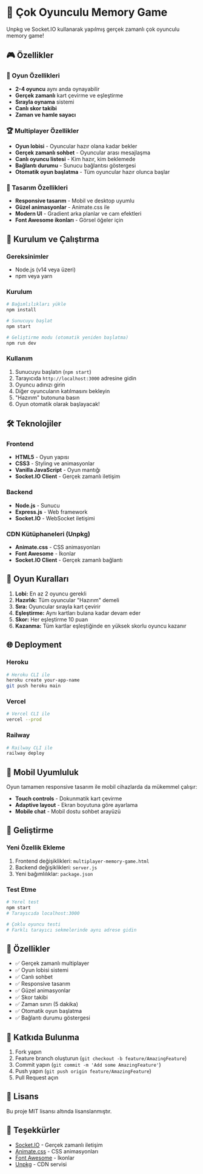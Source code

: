# 🧠 Çok Oyunculu Memory Game

Unpkg ve Socket.IO kullanarak yapılmış gerçek zamanlı çok oyunculu memory game!

## 🎮 Özellikler

### 🎯 Oyun Özellikleri
- **2-4 oyuncu** aynı anda oynayabilir
- **Gerçek zamanlı** kart çevirme ve eşleştirme
- **Sırayla oynama** sistemi
- **Canlı skor takibi**
- **Zaman ve hamle sayacı**

### 🏆 Multiplayer Özellikler
- **Oyun lobisi** - Oyuncular hazır olana kadar bekler
- **Gerçek zamanlı sohbet** - Oyuncular arası mesajlaşma
- **Canlı oyuncu listesi** - Kim hazır, kim beklemede
- **Bağlantı durumu** - Sunucu bağlantısı göstergesi
- **Otomatik oyun başlatma** - Tüm oyuncular hazır olunca başlar

### 🎨 Tasarım Özellikleri
- **Responsive tasarım** - Mobil ve desktop uyumlu
- **Güzel animasyonlar** - Animate.css ile
- **Modern UI** - Gradient arka planlar ve cam efektleri
- **Font Awesome ikonları** - Görsel öğeler için

## 🚀 Kurulum ve Çalıştırma

### Gereksinimler
- Node.js (v14 veya üzeri)
- npm veya yarn

### Kurulum
```bash
# Bağımlılıkları yükle
npm install

# Sunucuyu başlat
npm start

# Geliştirme modu (otomatik yeniden başlatma)
npm run dev
```

### Kullanım
1. Sunucuyu başlatın (`npm start`)
2. Tarayıcıda `http://localhost:3000` adresine gidin
3. Oyuncu adınızı girin
4. Diğer oyuncuların katılmasını bekleyin
5. "Hazırım" butonuna basın
6. Oyun otomatik olarak başlayacak!

## 🛠️ Teknolojiler

### Frontend
- **HTML5** - Oyun yapısı
- **CSS3** - Styling ve animasyonlar
- **Vanilla JavaScript** - Oyun mantığı
- **Socket.IO Client** - Gerçek zamanlı iletişim

### Backend
- **Node.js** - Sunucu
- **Express.js** - Web framework
- **Socket.IO** - WebSocket iletişimi

### CDN Kütüphaneleri (Unpkg)
- **Animate.css** - CSS animasyonları
- **Font Awesome** - İkonlar
- **Socket.IO Client** - Gerçek zamanlı bağlantı

## 🎯 Oyun Kuralları

1. **Lobi:** En az 2 oyuncu gerekli
2. **Hazırlık:** Tüm oyuncular "Hazırım" demeli
3. **Sıra:** Oyuncular sırayla kart çevirir
4. **Eşleştirme:** Aynı kartları bulana kadar devam eder
5. **Skor:** Her eşleştirme 10 puan
6. **Kazanma:** Tüm kartlar eşleştiğinde en yüksek skorlu oyuncu kazanır

## 🌐 Deployment

### Heroku
```bash
# Heroku CLI ile
heroku create your-app-name
git push heroku main
```

### Vercel
```bash
# Vercel CLI ile
vercel --prod
```

### Railway
```bash
# Railway CLI ile
railway deploy
```

## 📱 Mobil Uyumluluk

Oyun tamamen responsive tasarım ile mobil cihazlarda da mükemmel çalışır:
- **Touch controls** - Dokunmatik kart çevirme
- **Adaptive layout** - Ekran boyutuna göre ayarlama
- **Mobile chat** - Mobil dostu sohbet arayüzü

## 🔧 Geliştirme

### Yeni Özellik Ekleme
1. Frontend değişiklikleri: `multiplayer-memory-game.html`
2. Backend değişiklikleri: `server.js`
3. Yeni bağımlılıklar: `package.json`

### Test Etme
```bash
# Yerel test
npm start
# Tarayıcıda localhost:3000

# Çoklu oyuncu testi
# Farklı tarayıcı sekmelerinde aynı adrese gidin
```

## 🎉 Özellikler

- ✅ Gerçek zamanlı multiplayer
- ✅ Oyun lobisi sistemi
- ✅ Canlı sohbet
- ✅ Responsive tasarım
- ✅ Güzel animasyonlar
- ✅ Skor takibi
- ✅ Zaman sınırı (5 dakika)
- ✅ Otomatik oyun başlatma
- ✅ Bağlantı durumu göstergesi

## 🤝 Katkıda Bulunma

1. Fork yapın
2. Feature branch oluşturun (`git checkout -b feature/AmazingFeature`)
3. Commit yapın (`git commit -m 'Add some AmazingFeature'`)
4. Push yapın (`git push origin feature/AmazingFeature`)
5. Pull Request açın

## 📄 Lisans

Bu proje MIT lisansı altında lisanslanmıştır.

## 🙏 Teşekkürler

- [Socket.IO](https://socket.io/) - Gerçek zamanlı iletişim
- [Animate.css](https://animate.style/) - CSS animasyonları
- [Font Awesome](https://fontawesome.com/) - İkonlar
- [Unpkg](https://unpkg.com/) - CDN servisi
